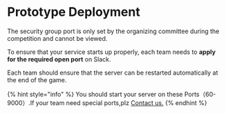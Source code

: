 # Prototype Deployment

The security group port is only set by the organizing committee during the competition and cannot be viewed.

To ensure that your service starts up properly, each team needs to **apply for the required open port** on Slack.

Each team should ensure that the server can be restarted automatically at the end of the game.

{% hint style="info" %}
You should start your server on these Ports（60-9000）.If your team need special ports,plz [Contact us.](../../tech-support/online-support.md)
{% endhint %}


